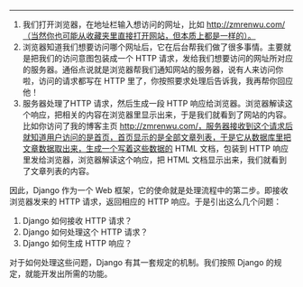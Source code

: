 
---
1. 我们打开浏览器，在地址栏输入想访问的网址，比如 http://zmrenwu.com/（当然你也可能从收藏夹里直接打开网站，但本质上都是一样的）。
2. 浏览器知道我们想要访问哪个网址后，它在后台帮我们做了很多事情。主要就是把我们的访问意图包装成一个 HTTP 请求，发给我们想要访问的网址所对应的服务器。通俗点说就是浏览器帮我们通知网站的服务器，说有人来访问你啦，访问的请求都写在 HTTP 里了，你按照要求处理后告诉我，我再帮你回应他！
3. 服务器处理了HTTP 请求，然后生成一段 HTTP 响应给浏览器。浏览器解读这个响应，把相关的内容在浏览器里显示出来，于是我们就看到了网站的内容。比如你访问了我的博客主页 http://zmrenwu.com/，服务器接收到这个请求后就知道用户访问的是首页，首页显示的是全部文章列表，于是它从数据库里把文章数据取出来，生成一个写着这些数据的 HTML 文档，包装到 HTTP 响应里发给浏览器，浏览器解读这个响应，把 HTML 文档显示出来，我们就看到了文章列表的内容。

因此，Django 作为一个 Web 框架，它的使命就是处理流程中的第二步。即接收浏览器发来的 HTTP 请求，返回相应的 HTTP 响应。于是引出这么几个问题：

1. Django 如何接收 HTTP 请求？
2. Django 如何处理这个 HTTP 请求？
3. Django 如何生成 HTTP 响应？

对于如何处理这些问题，Django 有其一套规定的机制。我们按照 Django 的规定，就能开发出所需的功能。